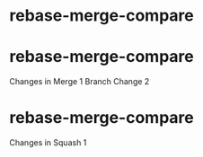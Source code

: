 # rebase-merge-compare

# rebase-merge-compare
Changes in Merge 1 Branch Change 2

# rebase-merge-compare
Changes in Squash 1
